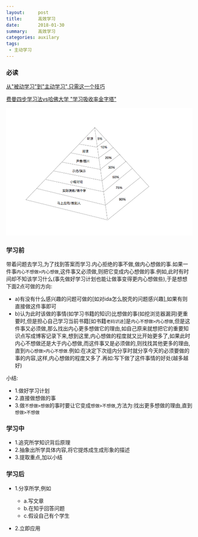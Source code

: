 ```yaml
---
layout:     post
title:      高效学习
date:       2018-01-30
summary:    高效学习
categories: auxilary
tags:
 - 主动学习
---
```


### 必读

[从"被动学习"到"主动学习",只需这一个技巧][1]

[费曼四步学习法vs哈佛大学 "学习吸收率金字塔"][2]

![学习金字塔][3]

### 学习前

带着问题去学习,为了找到答案而学习.内心拒绝的事不做,做内心想做的事.如果一件事`内心不想做>内心想做`,这件事又必须做,则把它变成内心想做的事.例如,此时有时间却不知该学习什么(事先做好学习计划也能让做事变得更内心想做些),于是想想下面2点可做的方向:

+ a)有没有什么感兴趣的问题可做的[如对ida怎么脱壳的问题感兴趣],如果有则直接做这件事即可
+ b)认为此时该做的事情(如学习书籍的知识)比想做的事(如挖浏览器漏洞)更重要时,但是担心自己学习当前书籍[如书籍`老码识途`]是`内心不想做>内心想做`,但是这件事又必须做,那么找出内心更多想做它的理由,如自己原来就想把它的重要知识点写成博客记录下来,想到这里,内心想做的程度就又比开始更多了,如果此时内心不想做还是大于内心想做,而这件事又是必须做的,则找找其他更多的理由,直到`内心想做>内心不想做`.例如:在决定下次组内分享时就分享今天的必须要做的事的内容,这样,内心想做的程度又多了.再如:写下做了这件事情的好处(越多越好)

小结:

+ 1.做好学习计划
+ 2.直接做想做的事
+ 3.做`不想做>想做`的事时要让它变成`想做>不想做`,方法为:找出更多想做的理由,直到`想做>不想做`

### 学习中

+ 1.追究所学知识背后原理
+ 2.抽象出所学具体内容,将它提炼成生成形象的描述
+ 3.提取重点,加以小结

### 学习后

+ 1.分享所学,例如
    + a.写文章
    + b.在知乎回答问题
    + c.假设自己有个学生

+ 2.立即应用

[1]: https://www.jianshu.com/p/386f38ef0c13
[2]: https://www.jianshu.com/p/b061510789f4
[3]: https://raw.githubusercontent.com/3xp10it/pic/master/learning_pyramid.png
